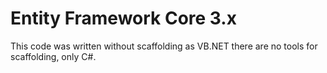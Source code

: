 ﻿# Entity Framework Core 3.x

This code was written without scaffolding as VB.NET there are no tools for scaffolding, only C#.